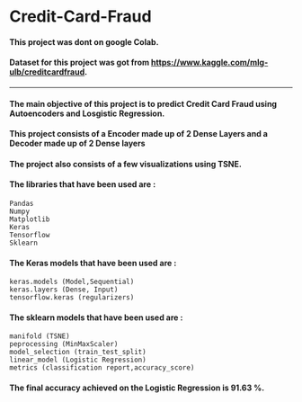 # Credit-Card-Fraud

#### This project was dont on google Colab.
#### Dataset for this project was got from https://www.kaggle.com/mlg-ulb/creditcardfraud.

________________________________________________________________________________________________________________________
#### The main objective of this project is to predict Credit Card Fraud using Autoencoders and Losgistic Regression.
#### This project consists of a Encoder made up of 2 Dense Layers and a Decoder made up of 2 Dense layers
#### The project also consists of a few visualizations using TSNE.
#### The libraries that have been used are :
    Pandas
    Numpy
    Matplotlib
    Keras
    Tensorflow
    Sklearn
    
#### The Keras models that have been used are :
    keras.models (Model,Sequential)
    keras.layers (Dense, Input)
    tensorflow.keras (regularizers)
    
#### The sklearn models that have been used are :
    manifold (TSNE)
    peprocessing (MinMaxScaler)
    model_selection (train_test_split)
    linear_model (Logistic Regression)
    metrics (classification report,accuracy_score)

#### The final accuracy achieved on the Logistic Regression is 91.63 %.
